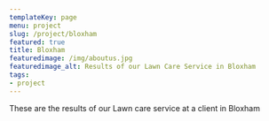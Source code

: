 ```yaml
---
templateKey: page
menu: project
slug: /project/bloxham
featured: true
title: Bloxham
featuredimage: /img/aboutus.jpg
featuredimage_alt: Results of our Lawn Care Service in Bloxham
tags:
- project
---
```

These are the results of our Lawn care service at a client in Bloxham


